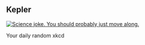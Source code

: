 ## Kepler
[![Science joke.  You should probably just move along.](https://imgs.xkcd.com/comics/kepler.jpg)](https://xkcd.com/21/ "Science joke.  You should probably just move along.")

Your daily random xkcd
